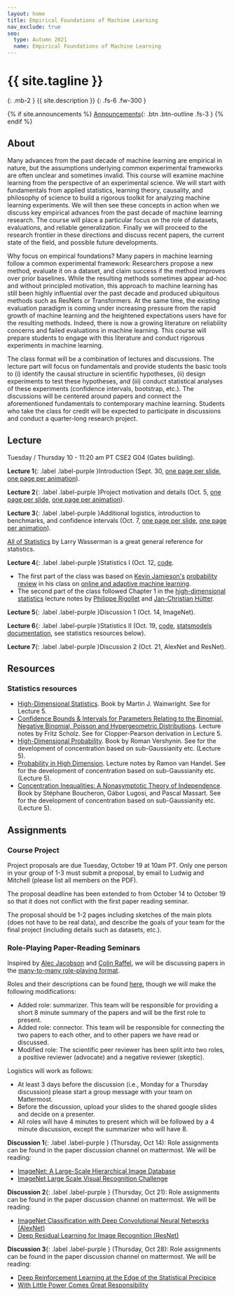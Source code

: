 ```yaml
---
layout: home
title: Empirical Foundations of Machine Learning
nav_exclude: true
seo:
  type: Autumn 2021
  name: Empirical Foundations of Machine Learning
---
```


# {{ site.tagline }}
{: .mb-2 }
{{ site.description }}
{: .fs-6 .fw-300 }

{% if site.announcements %}
[Announcements](announcements.md){: .btn .btn-outline .fs-3 }
{% endif %}

## About

Many advances from the past decade of machine learning are empirical in nature, but the assumptions underlying common experimental frameworks are often unclear and sometimes invalid. This course will examine machine learning from the perspective of an experimental science. We will start with fundamentals from applied statistics, learning theory, causality, and philosophy of science to build a rigorous toolkit for analyzing machine learning experiments. We will then see these concepts in action when we discuss key empirical advances from the past decade of machine learning research. The course will place a particular focus on the role of datasets, evaluations, and reliable generalization. Finally we will proceed to the research frontier in these directions and discuss recent papers, the current state of the field, and possible future developments.

Why focus on empirical foundations? Many papers in machine learning follow a common experimental framework: Researchers propose a new method, evaluate it on a dataset, and claim success if the method improves over prior baselines. While the resulting methods sometimes appear ad-hoc and without principled motivation, this approach to machine learning has still been highly influential over the past decade and produced ubiquitous methods such as ResNets or Transformers. At the same time, the existing evaluation paradigm is coming under increasing pressure from the rapid growth of machine learning and the heightened expectations users have for the resulting methods. Indeed, there is now a growing literature on reliability concerns and failed evaluations in machine learning. This course will prepare students to engage with this literature and conduct rigorous experiments in machine learning.

The class format will be a combination of lectures and discussions. The lecture part will focus on fundamentals and provide students the basic tools to (i) identify the causal structure in scientific hypotheses, (ii) design experiments to test these hypotheses, and (iii) conduct statistical analyses of these experiments (confidence intervals, bootstrap, etc.). The discussions will be centered around papers and connect the aforementioned fundamentals to contemporary machine learning. Students who take the class for credit will be expected to participate in discussions and conduct a quarter-long research project.


## Lecture

Tuesday / Thursday 10 - 11:20 am PT  CSE2 G04 (Gates building).

**Lecture 1**{: .label .label-purple }Introduction (Sept. 30, [one page per slide](/au21/assets/lectures/cs599_au21_lecture_01.pdf), [one page per animation](/au21/assets/lectures/cs599_au21_lecture_01_build.pdf)).

**Lecture 2**{: .label .label-purple }Project motivation and details (Oct. 5, [one page per slide](/au21/assets/lectures/cs599_au21_lecture_02.pdf), [one page per animation](/au21/assets/lectures/cs599_au21_lecture_02_one_page_per_animation.pdf)).

**Lecture 3**{: .label .label-purple }Additional logistics, introduction to benchmarks, and confidence intervals (Oct. 7, [one page per slide](/au21/assets/lectures/cs599_au21_lecture_03.pdf), [one page per animation](/au21/assets/lectures/cs599_au21_lecture_03_one_page_per_animation.pdf)).

[All of Statistics](https://www.springer.com/gp/book/9780387402727) by Larry Wasserman is a great general reference for statistics.

**Lecture 4**{: .label .label-purple }Statistics I (Oct. 12, [code](/au21/assets/lectures/class_4_5.ipynb).

* The first part of the class was based on [Kevin Jamieson's](https://homes.cs.washington.edu/~jamieson/about.html) [probability review](https://courses.cs.washington.edu/courses/cse599i/18wi/resources/lecture3/lecture3.pdf) in his class on [online and adaptive machine learning](https://courses.cs.washington.edu/courses/cse599i/18wi/).
* The second part of the class followed Chapter 1 in the [high-dimensional statistics](http://www-math.mit.edu/~rigollet/PDFs/RigNotes17.pdf) lecture notes by [Philippe Rigollet](http://www-math.mit.edu/~rigollet/) and [Jan-Christian Hütter](https://www.jchuetter.com).

**Lecture 5**{: .label .label-purple }Discussion 1 (Oct. 14, ImageNet).

**Lecture 6**{: .label .label-purple }Statistics II (Oct. 19, [code](/au21/assets/lectures/class_4_5.ipynb), [statsmodels documentation](https://www.statsmodels.org/stable/generated/statsmodels.stats.proportion.proportion_confint.html?highlight=clopper), see statistics resources below).

**Lecture 7**{: .label .label-purple }Discussion 2 (Oct. 21, AlexNet and ResNet).

## Resources

### Statistics resources

- [High-Dimensional Statistics](https://www.cambridge.org/core/books/highdimensional-statistics/8A91ECEEC38F46DAB53E9FF8757C7A4E). 
Book by Martin J. Wainwright. See for Lecture 5.
- [Confidence Bounds & Intervals for Parameters Relating to the Binomial, Negative Binomial, Poisson and Hypergeometric Distributions](http://faculty.washington.edu/fscholz/DATAFILES498B2008/ConfidenceBounds.pdf).
Lecture notes by Fritz Scholz. See for Clopper-Pearson derivation in Lecture 5.
- [High-Dimensional Probability](https://www.math.uci.edu/~rvershyn/papers/HDP-book/HDP-book.html). 
Book by Roman Vershynin.
See for the development of concentration based on sub-Gaussianity etc. (Lecture 5).
- [Probability in High Dimension](https://web.math.princeton.edu/~rvan/APC550.pdf). 
Lecture notes by Ramon van Handel.
See for the development of concentration based on sub-Gaussianity etc. (Lecture 5).
- [Concentration Inequalities: A Nonasymptotic Theory of Independence](https://oxford.universitypressscholarship.com/view/10.1093/acprof:oso/9780199535255.001.0001/acprof-9780199535255). 
Book by Stéphane Boucheron, Gábor Lugosi, and Pascal Massart.
See for the development of concentration based on sub-Gaussianity etc. (Lecture 5).


## Assignments

### Course Project

Project proposals are due Tuesday, October 19 at 10am PT. 
Only one person in your group of 1-3 must submit a proposal, 
by email to Ludwig and Mitchell (please list all members on the PDF).

The proposal deadline has been extended to from October 14 to 
October 19 so that it
does not conflict with the first paper reading seminar.

The proposal should be 1-2 pages including sketches of 
the main plots (does not have to be real data), 
and describe the goals of your team for the final 
project (including details such as datasets, etc.).

### Role-Playing Paper-Reading Seminars

Inspired by [Alec Jacobson](https://www.cs.toronto.edu/~jacobson/) and 
[Colin Raffel](https://colinraffel.com/), we will be discussing papers in 
the [many-to-many role-playing format](https://colinraffel.com/blog/role-playing-seminar.html).

Roles and their descriptions can be found [here](https://colinraffel.com/blog/role-playing-seminar.html), though we will make the following modifications:
- Added role: summarizer. This team will be responsible for providing a short 8 minute summary of the papers and will be the first role to present.
- Added role: connector. This team will be responsible for connecting the two papers to each other, and to other papers we have read or discussed.
- Modified role: The scientific peer reviewer has been split into two roles, a positive reviewer (advocate) and a negative reviewer (skeptic).

Logistics will work as follows:
- At least 3 days before the discussion (i.e., Monday for a Thursday discussion) please start a group message with your team on Mattermost.
- Before the discussion, upload your slides to the shared google slides and decide on a presenter.
- All roles will have 4 minutes to present which will be followed by a 4 minute discussion, except the summarizer who will have 8.

**Discussion 1**{: .label .label-purple } (Thursday, Oct 14): Role assignments can be found in the paper discussion channel on mattermost. We will be reading:
- [ImageNet: A Large-Scale Hierarchical Image Database](https://image-net.org/static_files/papers/imagenet_cvpr09.pdf)
- [ImageNet Large Scale Visual Recognition Challenge](https://arxiv.org/abs/1409.0575)

**Discussion 2**{: .label .label-purple } (Thursday, Oct 21): Role assignments can be found in the paper discussion channel on mattermost. We will be reading:
- [ImageNet Classification with Deep Convolutional Neural Networks (AlexNet)](https://papers.nips.cc/paper/2012/file/c399862d3b9d6b76c8436e924a68c45b-Paper.pdf)
- [Deep Residual Learning for Image Recognition (ResNet)](https://arxiv.org/abs/1512.03385)

**Discussion 3**{: .label .label-purple } (Thursday, Oct 28): Role assignments can be found in the paper discussion channel on mattermost. We will be reading:
- [Deep Reinforcement Learning at the Edge of the Statistical Precipice](https://arxiv.org/abs/2108.13264)
- [With Little Power Comes Great Responsibility](https://arxiv.org/abs/2010.06595)

